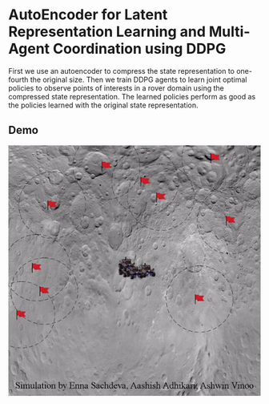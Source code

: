 # AutoEncoder for Latent Representation Learning and Multi-Agent Coordination using DDPG
First we use an autoencoder to compress the state representation to one-fourth the original size. Then we train DDPG agents to learn joint optimal policies to observe points of interests in a rover domain using the compressed state representation. The learned policies perform as good as the policies learned with the original state representation.

## Demo
![Game Process](https://github.com/being-aerys/Multiagent_Reinforcement_Learning_for_Coordination_in_a_Tightly-Coupled_Domain/blob/master/Visualization_Code/demo.gif)
